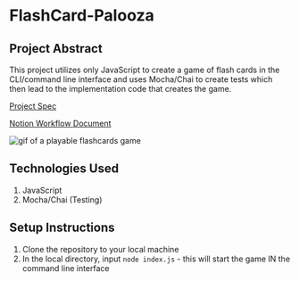 # FlashCard-Palooza

## Project Abstract

This project utilizes only JavaScript to create a game of flash cards in the CLI/command line interface and uses Mocha/Chai to create tests which then lead to the implementation code that creates the game.

[Project Spec](https://frontend.turing.edu/projects/flash-cards.html)

[Notion Workflow Document](https://flower-gravity-d1c.notion.site/Flash-Cards-6b38a17b789c4b6cb94eac886ef0fe73)

![gif of a playable flashcards game](https://media.giphy.com/media/QEKmBRH3wbn9SY2Ske/giphy.gif)

## Technologies Used

1. JavaScript
2. Mocha/Chai (Testing)

## Setup Instructions

1. Clone the repository to your local machine
2. In the local directory, input `node index.js` - this will start the game IN the command line interface